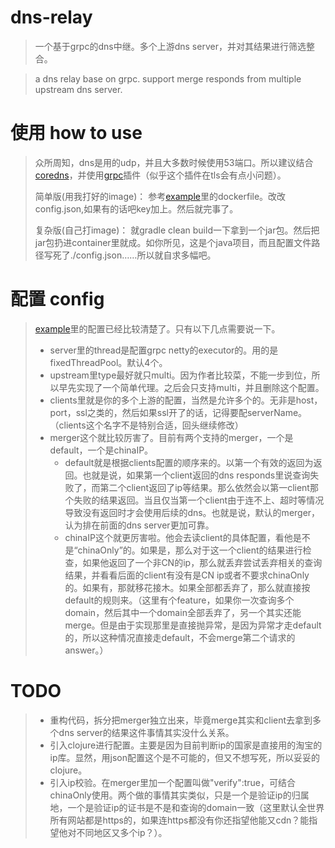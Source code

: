 # dns-relay
>一个基于grpc的dns中继。多个上游dns server，并对其结果进行筛选整合。

>a dns relay base on grpc. support merge responds from multiple upstream dns server.

# 使用 how to use
>众所周知，dns是用的udp，并且大多数时候使用53端口。所以建议结合[coredns](https://coredns.io/)，并使用[grpc](https://coredns.io/plugins/grpc/)插件（似乎这个插件在tls会有点小问题）。
>
>简单版(用我打好的image)：
>参考[example](https://github.com/xloypaypa/dns-relay/tree/master/example)里的dockerfile。改改config.json,如果有的话吧key加上。然后就完事了。
>
>复杂版(自己打image)：
>就gradle clean build一下拿到一个jar包。然后把jar包扔进container里就成。如你所见，这是个java项目，而且配置文件路径写死了./config.json……所以就自求多幅吧。

# 配置 config
>[example](https://github.com/xloypaypa/dns-relay/tree/master/example)里的配置已经比较清楚了。只有以下几点需要说一下。
>* server里的thread是配置grpc netty的executor的。用的是fixedThreadPool。默认4个。
>* upstream里type最好就只multi。因为作者比较菜，不能一步到位，所以早先实现了一个简单代理。之后会只支持multi，并且删除这个配置。
>* clients里就是你的多个上游的配置，当然是允许多个的。无非是host，port，ssl之类的，然后如果ssl开了的话，记得要配serverName。（clients这个名字不是特别合适，回头继续修改）
>* merger这个就比较厉害了。目前有两个支持的merger，一个是default，一个是chinaIP。
>   * default就是根据clients配置的顺序来的。以第一个有效的返回为返回。也就是说，如果第一个client返回的dns responds里说查询失败了，而第二个client返回了ip等结果。那么依然会以第一client那个失败的结果返回。当且仅当第一个client由于连不上、超时等情况导致没有返回时才会使用后续的dns。也就是说，默认的merger，认为排在前面的dns server更加可靠。
>   * chinaIP这个就更厉害啦。他会去读client的具体配置，看他是不是“chinaOnly”的。如果是，那么对于这一个client的结果进行检查，如果他返回了一个非CN的ip，那么就丢弃尝试丢弃相关的查询结果，并看看后面的client有没有是CN ip或者不要求chinaOnly的。如果有，那就移花接木。如果全部都丢弃了，那么就直接按default的规则来。（这里有个feature，如果你一次查询多个domain，然后其中一个domain全部丢弃了，另一个其实还能merge。但是由于实现那里是直接抛异常，是因为异常才走default的，所以这种情况直接走default，不会merge第二个请求的answer。）

# TODO
>* 重构代码，拆分把merger独立出来，毕竟merge其实和client去拿到多个dns server的结果这件事情其实没什么关系。
>* 引入clojure进行配置。主要是因为目前判断ip的国家是直接用的淘宝的ip库。显然，用json配置这个是不可能的，但又不想写死，所以妥妥的clojure。
>* 引入ip校验。在merger里加一个配置叫做"verify":true，可结合chinaOnly使用。两个做的事情其实类似，只是一个是验证ip的归属地，一个是验证ip的证书是不是和查询的domain一致（这里默认全世界所有网站都是https的，如果连https都没有你还指望他能又cdn？能指望他对不同地区又多个ip？）。